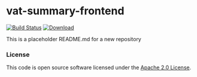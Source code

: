 
# vat-summary-frontend

[![Build Status](https://travis-ci.org/hmrc/vat-summary-frontend.svg?branch=master)](https://travis-ci.org/hmrc/vat-summary-frontend) [ ![Download](https://api.bintray.com/packages/hmrc/releases/vat-summary-frontend/images/download.svg) ](https://bintray.com/hmrc/releases/vat-summary-frontend/_latestVersion)

This is a placeholder README.md for a new repository

### License

This code is open source software licensed under the [Apache 2.0 License]("http://www.apache.org/licenses/LICENSE-2.0.html").
    